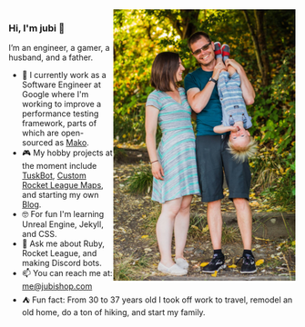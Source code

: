 <img align="right" src="https://github.com/jubishop/jubishop/blob/master/family.jpg" alt="Me and my family" width=320px />

### Hi, I'm jubi 👋

I’m an engineer, a gamer, a husband, and a father.  

- 🤖  I currently work as a Software Engineer at Google where I'm working to improve a performance testing framework, parts of which are open-sourced as [Mako](https://github.com/google/mako).
- 🎮  My hobby projects at the moment include [TuskBot](http://jubishop.com/TuskBot/), [Custom Rocket League Maps](https://steamcommunity.com/id/jubishop/myworkshopfiles/), and starting my own [Blog](http://artisanalsoftware.com).
- 🤓  For fun I'm learning Unreal Engine, Jekyll, and CSS.
- 💬  Ask me about Ruby, Rocket League, and making Discord bots.
- 📫  You can reach me at: me@jubishop.com
- ⛺️  Fun fact: From 30 to 37 years old I took off work to travel, remodel an old home, do a ton of hiking, and start my family.
